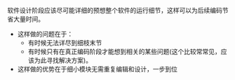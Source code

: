 软件设计阶段应该尽可能详细的预想整个软件的运行细节，这样可以为后续编码节省大量时间。
- 这样做的问题在于：
  - 有时候无法详尽到细枝末节
  - 有时候只有在真正编码阶段才能想到相关的某些问题(这个比较常常见，应该为此寻找解决方案)。
- 这样做的优势在于细小模块无需重复编辑和设计，一步到位
